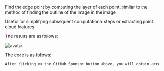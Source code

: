 Find the edge point by computing the layer of each point, similar to the method of finding the outline of the image in the image 

 Useful for simplifying subsequent computational steps or extracting point cloud features 

 The results are as follows; 

 ![avatar]( 3d793efdf9a34ce3a28fc531cad177fc.png) 

 The code is as follows: 

  ```python  
After clicking on the GitHub Sponsor button above, you will obtain access permissions to my private code repository ( https://github.com/slowlon/my_code_bar ) to view this blog code. By searching the code number of this blog, you can find the code you need, code number is: 202402030957465970
  ```  
